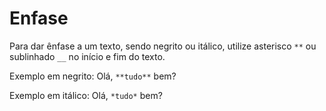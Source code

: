 # Enfase

Para dar ênfase a um texto, sendo negrito ou itálico, utilize asterisco `**` ou sublinhado `__` no início e fim do texto.


Exemplo em negrito: Olá, `**tudo**` bem?

Exemplo em itálico: Olá, `*tudo*` bem?
